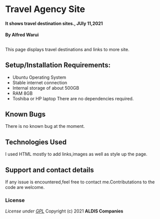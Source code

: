 # Travel Agency Site
#### It shows travel destination sites., JUly 11,2021
#### By **Alfred Warui**
## 
This page displays travel destinations and links to more site.
## Setup/Installation Requirements:
* Ubuntu Operating System
* Stable internet connection
* Internal storage of about 500GB
* RAM 8GB 
* Toshiba or HP laptop
There are no dependencies required.
## Known Bugs
There is no known bug at the moment.
## Technologies Used
I used HTML mostly to add links,images as well as style up the page.
## Support and contact details
If any issue is encountered,feel free to contact me.Contributations to the code are welcome.
### License
*License under [GPL](LICENSE)*
Copyright (c) 2021 **ALDIS Companies**